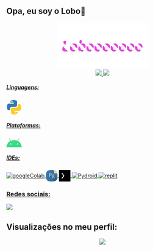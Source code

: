 


## Opa, eu soy o Lobo:wolf:

<div align="center">
  <img alt="lobooooooo" height="120" src="files/lobo-name.gif"><br>
</div>

<div align="center">
  <a href="https://github.com/Lobooooooo14">
  <!-- img align="center" alt="lobooooooo" height="120" style="border-radius:70px;" src="files/lobo-name.gif" -->
  <img height="120em" src="https://github-readme-stats.vercel.app/api?username=Lobooooooo14&show_icons=true&theme=dark&include_all_commits=true&count_private=true"/>
  <img height="100em" src="https://github-readme-stats.vercel.app/api/top-langs/?username=Lobooooooo14&layout=compact&langs_count=5&theme=dark"/>
</div>

<div style="display: inline_block">

##### Linguagens:

  <img align="center" alt="Python" height="40" width="40" src="files/py-png.gif">
</div>

<div style="display: inline_block">

##### Plataformas:

  <img align="center" alt="android" height="25" width="40" src="files/android.gif">
</div>

<div style="display: inline_block">

##### IDEs:

  <img align="center" alt="googleColab" height="30" width="30" src="https://colab.research.google.com/img/colab_favicon_256px.png">
  <img align="center" alt="Pydroid" height="30" width="30" src="files/Pydroid3.gif">
  <img align="center" alt="termux" height="30" width="30" src="files/Termux.gif">
  <img align="center" alt="Pydroid" height="30" width="30" src="https://play-lh.googleusercontent.com/i3mDiwxhA3hz0idCn8vMWmn30QvyCZlOEna5VQqbInKIcPyhyl4ZUGtvXy_Ex6wauJYS">
  <img align="center" alt="replit" height="30" width="30" src="https://upload.wikimedia.org/wikipedia/commons/b/b2/Repl.it_logo.svg">
</div>

### Redes sociais:
 
<div> 
  <a href="https://youtube.com/channel/UCPmFk2-4Ra4mI_RAS239vKg" target="_blank"><img src="https://img.shields.io/badge/YouTube-FF0000?style=for-the-badge&logo=youtube&logoColor=white" target="_blank"></a>
</div>

 ## Visualizações no meu perfil:<br>

 <p align="center"> 
   <img alingn="center" src="https://profile-counter.glitch.me/Lobooooooo14/count.svg" />
 </p>
